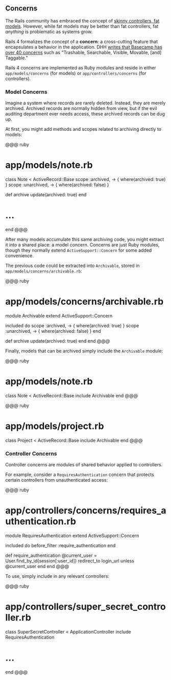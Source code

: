 ## <a id="concerns"></a>Concerns

The Rails community has embraced the concept of [skinny controllers, fat
models](http://weblog.jamisbuck.org/2006/10/18/skinny-controller-fat-model).
However, while fat models may be better than fat controllers, fat *anything* is
problematic as systems grow.

Rails 4 formalizes the concept of a **concern**: a cross-cutting feature that
encapsulates a behavior in the application. DHH [writes that Basecamp has over
40 concerns](http://37signals.com/svn/posts/3372-put-chubby-models-on-a-diet-with-concerns)
such as "Trashable, Searchable, Visible, Movable, [and] Taggable."

Rails 4 concerns are implemented as Ruby modules and reside in either
`app/models/concerns` (for models) or `app/controllers/concerns` (for
controllers).

### Model Concerns

Imagine a system where records are rarely deleted. Instead, they are merely
archived. Archived records are normally hidden from view, but if the evil
auditing department ever needs access, these archived records can be dug up.

At first, you might add methods and scopes related to archiving directly to
models:

@@@ ruby
# app/models/note.rb
class Note < ActiveRecord::Base
  scope :archived, -> { where(archived: true) }
  scope :unarchived, -> { where(archived: false) }

  def archive
    update(archived: true)
  end

  # ...
end
@@@

After many models accumulate this same archiving code, you might extract it
into a shared place: a model concern. Concerns are just Ruby modules, though
they normally extend `ActiveSupport::Concern` for some added convenience.

The previous code could be extracted into `Archivable`, stored in
`app/models/concerns/archivable.rb`:

@@@ ruby
# app/models/concerns/archivable.rb
module Archivable
  extend ActiveSupport::Concern

  included do
    scope :archived, -> { where(archived: true) }
    scope :unarchived, -> { where(archived: false) }
  end

  def archive
    update(archived: true)
  end
end
@@@

Finally, models that can be archived simply include the `Archivable` module:

@@@ ruby
# app/models/note.rb
class Note < ActiveRecord::Base
  include Archivable
end
@@@

<p></p>

@@@ ruby
# app/models/project.rb
class Project < ActiveRecord::Base
  include Archivable
end
@@@

### Controller Concerns

Controller concerns are modules of shared behavior applied to controllers.

For example, consider a `RequiresAuthentication` concern that protects certain
controllers from unauthenticated access:

@@@ ruby
# app/controllers/concerns/requires_authentication.rb
module RequiresAuthentication
  extend ActiveSupport::Concern

  included do
    before_filter :require_authentication
  end

  def require_authentication
    @current_user = User.find_by_id(session[:user_id])
    redirect_to login_url unless @current_user
  end
end
@@@

To use, simply include in any relevant controllers:

@@@ ruby
# app/controllers/super_secret_controller.rb
class SuperSecretController < ApplicationController
  include RequiresAuthentication

  # ...
end
@@@

<!-- TODO: use in Rails 3.2 -->
